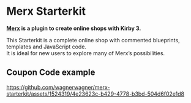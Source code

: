 # Merx Starterkit

**[Merx](https://merx.wagnerwagner.de) is a plugin to create online shops with Kirby 3.**  

This Starterkit is a complete online shop with commented blueprints, templates and JavaScript code.  
It is ideal for new users to explore many of Merx’s possibilities.

## Coupon Code example

https://github.com/wagnerwagner/merx-starterkit/assets/1524319/4e23623c-b429-4778-b3bd-504d6f02e1d8

